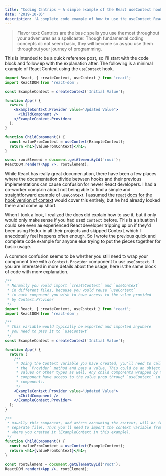 ```yaml
---
title: "Coding Cantrips — A simple example of the React useContext hook"
date: "2019-10-06"
description: 'A complete code example of how to use the useContext React hook with no fluff or extra overhead.'
---
```


> Flavor text: Cantrips are the basic spells you use the most throughout your adventures as a spellcaster. Though fundamental coding concepts do not seem basic, they will become so as you use them throughout your journey of programming.

This is intended to be a quick reference post, so I'll start with the code block and follow up with the explanation after. The following is a minimal example of React Context using the `useContext` hook.

```jsx
import React, { createContext, useContext } from 'react';
import ReactDOM from 'react-dom';

const ExampleContext = createContext('Initial Value');

function App() {
  return (
    <ExampleContext.Provider value="Updated Value">
      <ChildComponent />
    </ExampleContext.Provider>
  );
}

function ChildComponent() {
  const valueFromContext = useContext(ExampleContext);
  return <h1>{valueFromContext}</h1>;
}

const rootElement = document.getElementById('root');
ReactDOM.render(<App />, rootElement);
```

While React has really great documentation, there have been a few places where the documentation divide between hooks and their previous implementations can cause confusion for newer React developers. I had a co-worker complain about not being able to find a simple and straightforward example of `useContext`. I assumed the <a href="https://reactjs.org/docs/hooks-reference.html#usecontext" target="_blank" rel="noopener noreferrer">react docs for the hook version of context</a> would cover this entirely, but he had already looked there and come up short. 

When I took a look, I realized the docs did explain how to use it, but it only would only make sense if you had used `Context` before. This is a situation I could see even an experienced React developer tripping up on if they'd been using Redux in all their projects and skipped Context, which I anecdotally feel happens often enough. So I wrote the previous quick and complete code example for anyone else trying to put the pieces together for basic usage. 

A common confusion seems to be whether you still need to wrap your component tree with a `Context.Provider` component to use `useContext`. If you are interested in more details about the usage, here is the same block of code with more explanation.

```jsx
/**
 * Normally you would import `createContext` and `useContext`
 * in different files, because you would reuse `useContext`
 * in each component you wish to have access to the value provided
 * by Context.Provider
 */
import React, { createContext, useContext } from 'react';
import ReactDOM from 'react-dom';

/**
 * This variable would typically be exported and imported anywhere
 * you need to pass it to `useContext`
 */
const ExampleContext = createContext('Initial Value');

function App() {
  return (
    /**
     * Using the Context variable you have created, you'll need to call
     * the `Provider` method and pass a value. This could be an object of
     * values or other types as well. Any child components wrapped by this
     * component have access to the value prop through `useContext` in those
     * components. 
     */
    <ExampleContext.Provider value="Updated Value">
      <ChildComponent />
    </ExampleContext.Provider>
  );
}

/**
 * Usually this component, and others consuming the context, will be in
 * separate files. Thus you'll need to import the context variable from
 * where you created it (ExampleContext in this example).
 */
function ChildComponent() {
  const valueFromContext = useContext(ExampleContext);
  return <h1>{valueFromContext}</h1>;
}

const rootElement = document.getElementById('root');
ReactDOM.render(<App />, rootElement);
```